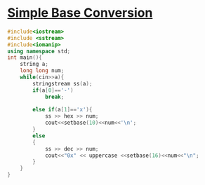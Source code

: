 # [Simple Base Conversion](http://domen111.github.io/UVa-Easy-Viewer/?10473)
```cpp
#include<iostream>
#include <sstream>
#include<iomanip>
using namespace std;
int main(){
	string a;
	long long num;
	while(cin>>a){
		stringstream ss(a);
		if(a[0]=='-')
			break;
		
		else if(a[1]=='x'){
			ss >> hex >> num;
			cout<<setbase(10)<<num<<'\n';
		}
		else
		{
			ss >> dec >> num;
			cout<<"0x" << uppercase <<setbase(16)<<num<<"\n";
		}
	}
}
```
